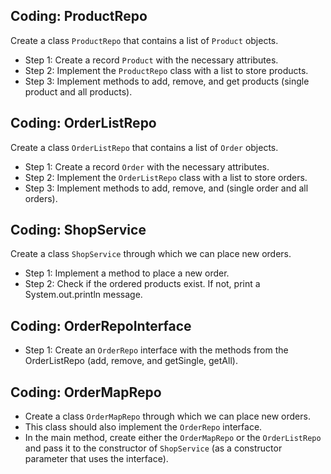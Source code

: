 
## Coding: ProductRepo

Create a class  `ProductRepo`  that contains a list of  `Product`  objects.

-   Step 1: Create a record  `Product`  with the necessary attributes.
-   Step 2: Implement the  `ProductRepo`  class with a list to store products.
-   Step 3: Implement methods to add, remove, and get products (single product and all products).

## [](https://github.com/neuefische/hh-java-24-1-handouts/blob/main/2-Object-orientation/09-Recap-Project/challenges.md#coding-orderlistrepo)Coding: OrderListRepo

Create a class  `OrderListRepo`  that contains a list of  `Order`  objects.

-   Step 1: Create a record  `Order`  with the necessary attributes.
-   Step 2: Implement the  `OrderListRepo`  class with a list to store orders.
-   Step 3: Implement methods to add, remove, and (single order and all orders).

## [](https://github.com/neuefische/hh-java-24-1-handouts/blob/main/2-Object-orientation/09-Recap-Project/challenges.md#coding-shopservice)Coding: ShopService

Create a class  `ShopService`  through which we can place new orders.

-   Step 1: Implement a method to place a new order.
-   Step 2: Check if the ordered products exist. If not, print a System.out.println message.

## [](https://github.com/neuefische/hh-java-24-1-handouts/blob/main/2-Object-orientation/09-Recap-Project/challenges.md#coding-orderrepointerface)Coding: OrderRepoInterface

-   Step 1: Create an  `OrderRepo`  interface with the methods from the OrderListRepo (add, remove, and getSingle, getAll).

## [](https://github.com/neuefische/hh-java-24-1-handouts/blob/main/2-Object-orientation/09-Recap-Project/challenges.md#coding-ordermaprepo)Coding: OrderMapRepo

-   Create a class  `OrderMapRepo`  through which we can place new orders.
-   This class should also implement the  `OrderRepo`  interface.
-   In the main method, create either the  `OrderMapRepo`  or the  `OrderListRepo`  and pass it to the constructor of  `ShopService`  (as a constructor parameter that uses the interface).